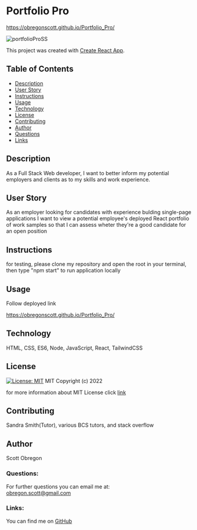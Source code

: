 
  # Portfolio Pro
  
  https://obregonscott.github.io/Portfolio_Pro/
  
  ![portfolioProSS](https://user-images.githubusercontent.com/98435396/181862381-84715a32-9174-42f1-8026-4c3282e0438d.png)

This project was created with [Create React App](https://github.com/facebook/create-react-app).
  
  ## Table of Contents
  - [Description](#description)
  - [User Story](#userStory)
  - [Instructions](#instructions)
  - [Usage](#usage)
  - [Technology](#technology)
  - [License](#license)
  - [Contributing](#contributing)
  - [Author](#author)
  - [Questions](#questions)
  - [Links](#links)
  
  ## Description
  As a Full Stack Web developer, I want to better inform my potential employers and clients as to my skills and work experience.

  ## User Story

  As an employer looking for candidates with experience bulding single-page applications I want to view a potential employee's deployed React portfolio of work samples so that I can assess wheter they're a good candidate for an open position

  ## Instructions

  for testing, please clone my repository and open the root in your terminal, then type "npm start" to run application locally

  ## Usage

  Follow deployed link 
  
  https://obregonscott.github.io/Portfolio_Pro/

  ## Technology

  HTML, CSS, ES6, Node, JavaScript, React, TailwindCSS

  ## License

  [![License: MIT](https://img.shields.io/badge/License-MIT-yellow.svg)](https://opensource.org/licenses/MIT)
  MIT
Copyright (c) 2022
     
for more information about MIT License click [link](https://opensource.org/licenses/MIT)
  
  ## Contributing

  Sandra Smith(Tutor), various BCS tutors, and stack overflow

  ## Author

  Scott Obregon

  ### Questions:
  For further questions you can email me at:<br />
  obregon.scott@gmail.com
  
  ### Links:
  You can find me on [GitHub](https://github.com/ObregonScott)
  
